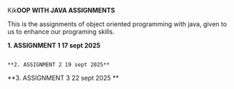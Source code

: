 Kik**OOP WITH JAVA ASSIGNMENTS**

This is the assignments of object oriented programming
with java, given to us to enhance our
programing skills.

**1. ASSIGNMENT 1 17 sept 2025**
````````````````````````````````

**2. ASSIGNMENT 2 19 sept 2025**
`````````````````````````````````

**3. ASSIGNMENT 3 22 sept 2025 **
